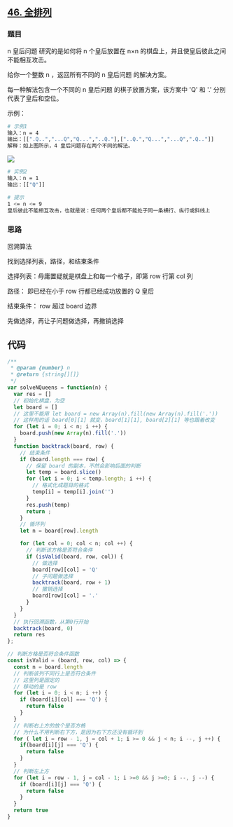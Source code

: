 ## [46. 全排列](https://leetcode-cn.com/problems/permutations/)
### 题目
n 皇后问题 研究的是如何将 n 个皇后放置在 n×n 的棋盘上，并且使皇后彼此之间不能相互攻击。

给你一个整数 n ，返回所有不同的 n 皇后问题 的解决方案。

每一种解法包含一个不同的 n 皇后问题 的棋子放置方案，该方案中 'Q' 和 '.' 分别代表了皇后和空位。

示例：
```sh
# 示例1
输入：n = 4
输出：[[".Q..","...Q","Q...","..Q."],["..Q.","Q...","...Q",".Q.."]]
解释：如上图所示，4 皇后问题存在两个不同的解法。
```
![](https://assets.leetcode.com/uploads/2020/11/13/queens.jpg)
```sh
# 实例2
输入：n = 1
输出：[["Q"]]

# 提示
1 <= n <= 9
皇后彼此不能相互攻击，也就是说：任何两个皇后都不能处于同一条横行、纵行或斜线上
```
### 思路
回溯算法

找到选择列表，路径，和结束条件

选择列表：毋庸置疑就是棋盘上和每一个格子，即第 row 行第 col 列

路径： 即已经在小于 row 行都已经成功放置的 Q 皇后

结束条件： row 超过 board 边界

先做选择，再让子问题做选择，再撤销选择
## 代码
```javascript
/**
 * @param {number} n
 * @return {string[][]}
 */
var solveNQueens = function(n) {
  var res = []
  // 初始化棋盘，为空
  let board = []
  // 这里不能用 let board = new Array(n).fill(new Array(n).fill('.'))
  // 这样用的话 board[0][1] 就变，board[1][1], board[2][1] 等也跟着改变
  for (let i = 0; i < n; i ++) {
    board.push(new Array(n).fill('.'))
  }
  function backtrack(board, row) {
    // 结束条件
    if (board.length === row) {
      // 保留 board 的副本，不然会影响后面的判断
      let temp = board.slice()
      for (let i = 0; i < temp.length; i ++) {
        // 格式化成题目的格式
        temp[i] = temp[i].join('')
      }
      res.push(temp)
      return ;
    }
    // 循环列
    let n = board[row].length

    for (let col = 0; col < n; col ++) {
      // 判断该方格是否符合条件
      if (isValid(board, row, col)) {
        // 做选择
        board[row][col] = 'Q'
        // 子问题做选择
        backtrack(board, row + 1)
        // 撤销选择
        board[row][col] = '.'
      }
    }
  }
  // 执行回溯函数，从第0行开始
  backtrack(board, 0)
  return res
};

// 判断方格是否符合条件函数
const isValid = (board, row, col) => {
  const n = board.length
  // 判断该列不同行上是否符合条件
  // 这里列是固定的
  // 移动的是 row 
  for (let i = 0; i < n; i ++) {
    if (board[i][col] === 'Q') {
      return false
    }
  }
  // 判断右上方的放个是否方格
  // 为什么不用判断右下方，是因为右下方还没有循环到
  for ( let i = row - 1, j = col + 1; i >= 0 && j < n; i --, j ++) {
    if(board[i][j] === 'Q') {
      return false
    }
  }
  // 判断左上方
  for (let i = row - 1, j = col - 1; i >=0 && j >=0; i --, j --) {
    if (board[i][j] === 'Q') {
      return false
    }
  }
  return true
}
```


